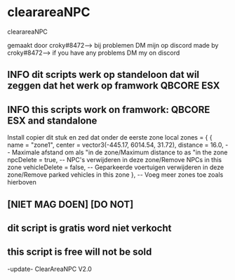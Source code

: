 # clearareaNPC
clearareaNPC


gemaakt door croky#8472--> bij problemen DM mijn op discord
made by croky#8472--> if you have any problems DM my on discord


INFO
dit scripts werk op standeloon dat wil zeggen dat het werk op framwork 
QBCORE ESX
--------------------------------------------
INFO
this scripts work on framwork:
QBCORE ESX and standalone
--------------------------------------------
Install 
copier dit stuk en zed dat onder de eerste zone
local zones = {
    {
        name = "zone1",
        center = vector3(-445.17, 6014.54, 31.72), 
        distance = 16.0, -- Maximale afstand om als "in de zone/Maximum distance to as "in the zone
        npcDelete = true, -- NPC's verwijderen in deze zone/Remove NPCs in this zone
        vehicleDelete = false, -- Geparkeerde voertuigen verwijderen in deze zone/Remove parked vehicles in this zone
    },
    -- Voeg meer zones toe zoals hierboven

[NIET MAG DOEN] [DO NOT]
--------------------------------------------
dit script is gratis word niet verkocht
--------------------------------------------
this script is free will not be sold
--------------------------------------------


-update-
ClearAreaNPC V2.0
